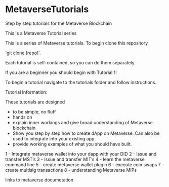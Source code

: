 # MetaverseTutorials
Step by step tutorials for the Metaverse Blockchain

This is a Metaverse Tutorial series

This is a series of Metaverse tutorials. To begin clone this repository

'git clone [repo]'.

Each tutorial is self-contained, so you can do them separately.

If you are a beginner you should begin with Tutorial 1!

To begin a tutorial navigate to the tutorials folder and follow instructions.

Tutorial Information:

These tutorials are designed
- to be simple, no fluff
- hands on
- explain inner workings and give broad understanding of Metaverse blockchain
- Show you step by step how to create dApp on Metaverse. Can also be used to integrate into your existing app.
- provide working examples of what you should have built.

1 - Integrate metaverse wallet into your dapp with your DID
2 - Issue and transfer MST’s
3 - Issue and transfer MIT’s
4 - learn the metaverse command line
5 - create metaverse wallet plugin
6 - execute coin swaps
7 - create multisig transactions
8 - understanding Metaverse MIPs


links to metaverse documetation
